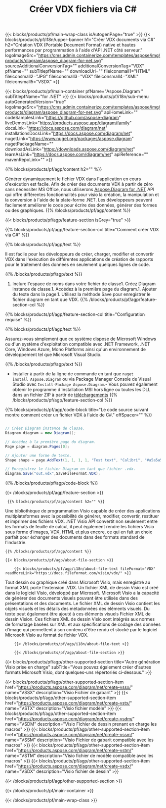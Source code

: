 ﻿---
title: Créer VDX fichiers via C# 
url: /fr/net/create-vdx/ 
description: C# Exemple de code pour générer VDX documents. Utilisez ce code pour créer des fichiers VDX dans VB.NET, Asp.NET ou toute application basée sur .NET.
---
{{< blocks/products/pf/main-wrap-class isAutogenPage="true" >}}
{{< blocks/products/pf/i18n/upper-banner h1="Créer VDX documents via C#" h2="Création VDX (Portable Document Format) native et hautes performances par programmation à l\'aide d\'API .NET côté serveur." logoImageSrc="https://cms.admin.containerize.com/templates/aspose/img/products/diagram/aspose_diagram-for-net.svg" sourceAdditionalConversionTag="" additionalConversionTag="VDX" pfName="" subTitlepfName="" downloadUrl="" fileiconsmall1="HTML" fileiconsmall2="JPG" fileiconsmall3="VDX" fileiconsmall4="XML" fileiconsmall5="VSDX" >}}

{{< blocks/products/pf/main-container pfName="Aspose.Diagram " subTitlepfName="for .NET" >}}
{{< blocks/products/pf/i18n/sub-menu autoGeneratedVersion="true" logoImageSrc="https://cms.admin.containerize.com/templates/aspose/img/products/diagram/aspose_diagram-for-net.svg" apiHomeLink="" codeSamplesLink="https://github.com/aspose-diagram" liveDemosLink="https://products.aspose.app/diagram/family" docsLink="https://docs.aspose.com/diagram/net" installationsDocsLink="https://docs.aspose.com/diagram/net" nugetLink="https://www.nuget.org/packages/aspose.diagram" nugetPackageName="" downloadAsLink="https://downloads.aspose.com/diagram/net" learnAsLink="https://docs.aspose.com/diagram/net" apiReference="" mavenRepoLink="" >}}

{{% blocks/products/pf/agp/content h2="" %}}

 Générer dynamiquement le fichier VDX dans l'application en cours d'exécution est facile. Afin de créer des documents VDX à partir de zéro sans nécessiter MS Office, nous utiliserons
 [Aspose.Diagram for .NET](https://products.aspose.com/diagram/net) 
 API qui offre différentes fonctionnalités pour visio la création, la manipulation et la conversion à l'aide de la plate-forme .NET. Les développeurs peuvent facilement améliorer le code pour écrire des données, générer des formes ou des graphiques.
{{% /blocks/products/pf/agp/content %}}

{{< blocks/products/pf/agp/feature-section isGrey="true" >}}

{{% blocks/products/pf/agp/feature-section-col title="Comment créer VDX via C#" %}}

{{% blocks/products/pf/agp/text %}}

 Il est facile pour les développeurs de créer, charger, modifier et convertir VDX dans l'exécution de différentes applications de création de rapports pour le traitement des données en seulement quelques lignes de code.

{{% /blocks/products/pf/agp/text %}}

1. Inclure l'espace de noms dans votre fichier de classe1. Créez Diagram instance de classe.1. Accédez à la première page du diagram.1. Ajouter du texte dans la page.1. Utilisez la méthode Save pour enregistrer le fichier diagram en tant que VDX.
{{% /blocks/products/pf/agp/feature-section-col %}}

{{% blocks/products/pf/agp/feature-section-col title="Configuration requise" %}}

{{% blocks/products/pf/agp/text %}}

 Assurez-vous simplement que ce système dispose de Microsoft Windows ou d'un système d'exploitation compatible avec .NET Framework, .NET Core, Windows Azure, Mono Platforms ainsi qu'un environnement de développement tel que Microsoft Visual Studio. 

{{% /blocks/products/pf/agp/text %}}

- Installer à partir de la ligne de commande en tant que <code>nuget install Aspose.Diagram</code> ou via Package Manager Console de Visual Studio avec <code>Install-Package Aspose.Diagram</code>.- Vous pouvez également obtenir le programme d'installation MSI hors ligne ou toutes les DLL dans un fichier ZIP à partir de <a href="https://downloads.aspose.com/diagram/net">téléchargements</a>
{{% /blocks/products/pf/agp/feature-section-col %}}

{{% blocks/products/pf/agp/code-block title="Le code source suivant montre comment créer un fichier VDX à l\'aide de C#." offSpacer="" %}}

```cs

// Créez Diagram instance de classe.
Diagram diagram = new Diagram();

// Accédez à la première page du diagram.
Page page = diagram.Pages[0];

// Ajouter une forme de texte.
Shape shape = page.AddText(1, 1, 1, 1, "Test text", "Calibri", "#a5a5a5", 0.25);

// Enregistrez le fichier Diagram en tant que fichier .vdx.
diagram.Save("out.vdx",SaveFileFormat.VDX);


```

{{% /blocks/products/pf/agp/code-block %}}

{{< /blocks/products/pf/agp/feature-section >}}

<!-- aboutfile Starts -->

     
     {{% blocks/products/pf/agp/content h2="" %}}

 Une bibliothèque de programmation Visio capable de créer des applications multiplateformes avec la possibilité de générer, modifier, convertir, restituer et imprimer des fichiers VDX. .NET Visio API convertit non seulement entre les formats de feuille de calcul, il peut également rendre les fichiers Visio sous forme d'images, VDX, HTML et plus encore, ce qui en fait un choix parfait pour échanger des documents dans des formats standard de l'industrie.

    {{% /blocks/products/pf/agp/content %}}

    {{< blocks/products/pf/agp/about-file-section >}}

        {{< blocks/products/pf/agp/i18n/about-file-text fileFormat="VDX" readMoreLink="https://docs.fileformat.com/visio/vdx/" >}}
Tout dessin ou graphique créé dans Microsoft Visio, mais enregistré au format XML porte l'extension .VDX. Un fichier XML de dessin Visio est créé dans le logiciel Visio, développé par Microsoft. Microsoft Visio a la capacité de générer des documents visuels pouvant être utilisés dans des présentations et des documents. Le fichier XML de dessin Visio contient les objets visuels et les détails des métadonnées des éléments visuels. Du texte peut également être ajouté à ces éléments visuels Fichier XML de dessin Vision. Ces fichiers XML de dessin Visio sont intégrés aux normes de formatage basées sur XML et aux spécifications de codage des données d'image qui permettent à son contenu d'être rendu et stocké par le logiciel Microsoft Visio au format de fichier VDX. 

        {{< /blocks/products/pf/agp/i18n/about-file-text >}}

        {{< /blocks/products/pf/agp/about-file-section >}}

          

<!-- aboutfile Ends -->

{{< blocks/products/pf/agp/other-supported-section title="Autre génération Visio prise en charge" subTitle="Vous pouvez également créer d\'autres formats Microsoft Visio, dont quelques-uns répertoriés ci-dessous." >}}

{{< blocks/products/pf/agp/other-supported-section-item href="https://products.aspose.com/diagram/net/create-vssx/" name="VSSX" description="Visio Fichier de gabarit" >}}
{{< blocks/products/pf/agp/other-supported-section-item href="https://products.aspose.com/diagram/net/create-vstx/" name="VSTX" description="Visio fichier modèle" >}}
{{< blocks/products/pf/agp/other-supported-section-item href="https://products.aspose.com/diagram/net/create-vsdm/" name="VSDM" description="Visio Fichier de dessin prenant en charge les macros" >}}
{{< blocks/products/pf/agp/other-supported-section-item href="https://products.aspose.com/diagram/net/create-vssm/" name="VSSM" description="Visio Fichier de gabarit compatible avec les macros" >}}
{{< blocks/products/pf/agp/other-supported-section-item href="https://products.aspose.com/diagram/net/create-vstm/" name="VSTM" description="Visio fichier de modèle compatible avec les macros" >}}
{{< blocks/products/pf/agp/other-supported-section-item href="https://products.aspose.com/diagram/net/create-vsdx/" name="VSDX" description="Visio fichier de dessin" >}}

{{< /blocks/products/pf/agp/other-supported-section >}}

{{< /blocks/products/pf/main-container >}}
    
{{< /blocks/products/pf/main-wrap-class >}}
